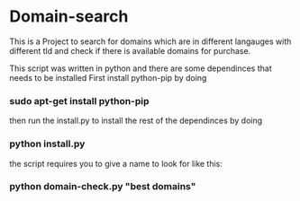 # Domain-search
This is a Project to search for domains which are in different langauges with different tld and check if there is available domains for purchase.

This script was written in python and there are some dependinces that needs to be installed
First install python-pip by doing <h3>sudo apt-get install python-pip</h3>
then run the install.py to install the rest of the dependinces by doing <h3>python install.py</h3>

the script requires you to give a name to look for like this: <h3>python domain-check.py "best domains"</h3>

